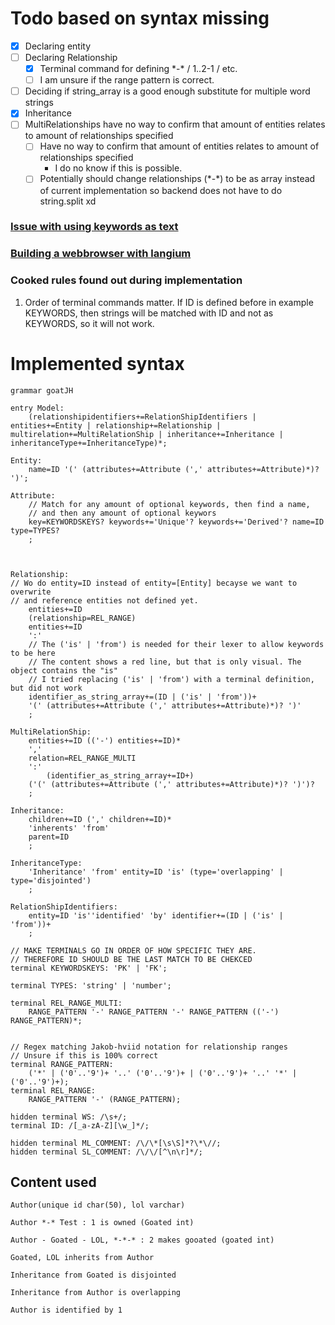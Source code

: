 
# Todo based on syntax missing
- [x] Declaring entity    
- [ ] Declaring Relationship
   - [x] Terminal command for defining \*-\* / 1..2-1 / etc.
   - [ ] I am unsure if the range pattern is correct. 
- [ ] Deciding if string_array is a good enough substitute for multiple word strings
- [X] Inheritance
- [ ] MultiRelationships have no way to confirm that amount of entities relates to amount of relationships specified
   - [ ] Have no way to confirm that amount of entities relates to amount of relationships specified
       - I do no know if this is possible. 
   - [ ] Potentially should change relationships (\*-\*) to be as array instead of current implementation so backend does not have to do string.split xd
 
### [Issue with using keywords as text](https://langium.org/docs/recipes/keywords-as-identifiers/)
### [Building a webbrowser with langium ](https://langium.org/docs/learn/minilogo/generation_in_the_web/)


### Cooked rules found out during implementation
1. Order of terminal commands matter. If ID is defined before in example KEYWORDS, then strings will be matched with ID and not as KEYWORDS, so it will not work.


# Implemented syntax
```langium
grammar goatJH

entry Model:
    (relationshipidentifiers+=RelationShipIdentifiers | entities+=Entity | relationship+=Relationship | multirelation+=MultiRelationShip | inheritance+=Inheritance | inheritanceType+=InheritanceType)*;

Entity:
    name=ID '(' (attributes+=Attribute (',' attributes+=Attribute)*)? ')';

Attribute:
    // Match for any amount of optional keywords, then find a name, 
    // and then any amount of optional keywors
    key=KEYWORDSKEYS? keywords+='Unique'? keywords+='Derived'? name=ID type=TYPES?
    ;



Relationship:
// Wo do entity=ID instead of entity=[Entity] becayse we want to overwrite
// and reference entities not defined yet.
    entities+=ID                
    (relationship=REL_RANGE)   
    entities+=ID 
    ':' 
    // The ('is' | 'from') is needed for their lexer to allow keywords to be here
    // The content shows a red line, but that is only visual. The object contains the "is"
    // I tried replacing ('is' | 'from') with a terminal definition, but did not work
    identifier_as_string_array+=(ID | ('is' | 'from'))+  
    '(' (attributes+=Attribute (',' attributes+=Attribute)*)? ')'
    ;

MultiRelationShip:
    entities+=ID (('-') entities+=ID)*
    ','
    relation=REL_RANGE_MULTI
    ':'
        (identifier_as_string_array+=ID+) 
    ('(' (attributes+=Attribute (',' attributes+=Attribute)*)? ')')?
    ;

Inheritance: 
    children+=ID (',' children+=ID)*
    'inherents' 'from'
    parent=ID
    ;

InheritanceType:
    'Inheritance' 'from' entity=ID 'is' (type='overlapping' | type='disjointed')
    ;

RelationShipIdentifiers:
    entity=ID 'is''identified' 'by' identifier+=(ID | ('is' | 'from'))+
    ;

// MAKE TERMINALS GO IN ORDER OF HOW SPECIFIC THEY ARE. 
// THEREFORE ID SHOULD BE THE LAST MATCH TO BE CHEKCED
terminal KEYWORDSKEYS: 'PK' | 'FK';

terminal TYPES: 'string' | 'number';

terminal REL_RANGE_MULTI:
    RANGE_PATTERN '-' RANGE_PATTERN '-' RANGE_PATTERN (('-') RANGE_PATTERN)*;


// Regex matching Jakob-hviid notation for relationship ranges
// Unsure if this is 100% correct
terminal RANGE_PATTERN: 
    ('*' | ('0'..'9')+ '..' ('0'..'9')+ | ('0'..'9')+ '..' '*' | ('0'..'9')+);
terminal REL_RANGE:
    RANGE_PATTERN '-' (RANGE_PATTERN);

hidden terminal WS: /\s+/;
terminal ID: /[_a-zA-Z][\w_]*/;

hidden terminal ML_COMMENT: /\/\*[\s\S]*?\*\//;
hidden terminal SL_COMMENT: /\/\/[^\n\r]*/;
```

## Content used
```
Author(unique id char(50), lol varchar)

Author *-* Test : 1 is owned (Goated int)

Author - Goated - LOL, *-*-* : 2 makes gooated (goated int)

Goated, LOL inherits from Author

Inheritance from Goated is disjointed

Inheritance from Author is overlapping 

Author is identified by 1
```